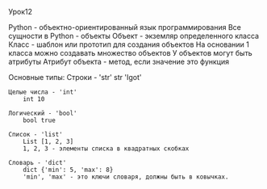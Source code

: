 Урок12

Python - объектно-ориентированный язык программирования
Все сущности в Python - объекты
Объект - экземляр определенного класса
Класс - шаблон или прототип для создания объектов
На основании 1 класса можно создавать множество объектов
У объектов могут быть атрибуты
Атрибут объекта - метод, если значение это функция

Основные типы:
        Строки - 'str'
        str 'Igot'

    Целые числа - 'int'
        int 10

    Логический - 'bool' 
        bool true

    Список - 'list'
        List [1, 2, 3]
        1, 2, 3 - элементы списка в квадратных скобках

    Словарь - 'dict'
        dict {'min': 5, 'max': 8}
        'min', 'max' - это ключи словаря, должны быть в ковычках.
